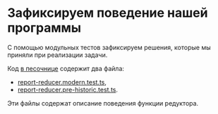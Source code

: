 # Зафиксируем поведение нашей программы

С помощью модульных тестов зафиксируем решения, которые мы приняли при реализации задачи.

Код [в песочнице](https://codesandbox.io/s/step-4-demo-03-08-module-03-safty-to-function-interface-o8l2v) содержит два файла:

- [report-reducer.modern.test.ts](https://codesandbox.io/s/step-4-demo-03-08-module-03-safty-to-function-interface-o8l2v?file=/src/report-reducer.modern.test.ts),
- [report-reducer.pre-historic.test.ts](https://codesandbox.io/s/step-4-demo-03-08-module-03-safty-to-function-interface-o8l2v?file=/src/report-reducer.pre-historic.test.ts).

Эти файлы содержат описание поведения функции редуктора.